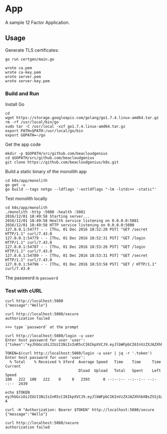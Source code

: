 # App

A sample 12 Factor Application.

## Usage

Generate TLS certificates:

```
go run certgen/main.go
```
```
wrote ca.pem
wrote ca-key.pem
wrote server.pem
wrote server-key.pem
```

### Build and Run

Install Go

    cd
    wget https://storage.googleapis.com/golang/go1.7.4.linux-amd64.tar.gz
    rm -rf /usr/local/bin/go
    sudo tar -C /usr/local -xzf go1.7.4.linux-amd64.tar.gz
    export PATH=$PATH:/usr/local/go/bin
    export GOPATH=~/go

Get the app code

    mkdir -p $GOPATH/src/github.com/beacloudgenius
    cd $GOPATH/src/github.com/beacloudgenius
    git clone https://github.com/beacloudgenius/k8s.git

Build a static binary of the monolith app

    cd k8s/app/monolith
    go get -u
    go build --tags netgo --ldflags '-extldflags "-lm -lstdc++ -static"'

Test monolith locally

    cd k8s/app/monolith
    ./monolith -http :5080 -health :5081
    2016/12/01 18:49:58 Starting server...
    2016/12/01 18:49:58 Health service listening on 0.0.0.0:5081
    2016/12/01 18:49:58 HTTP service listening on 0.0.0.0:5080
    127.0.0.1:54777 - - [Thu, 01 Dec 2016 18:52:20 PST] "GET /secret HTTP/1.1" curl/7.43.0
    127.0.0.1:54779 - - [Thu, 01 Dec 2016 18:52:31 PST] "GET /login HTTP/1.1" curl/7.43.0
    127.0.0.1:54787 - - [Thu, 01 Dec 2016 18:53:26 PST] "GET /login HTTP/1.1" curl/7.43.0
    127.0.0.1:54789 - - [Thu, 01 Dec 2016 18:53:31 PST] "GET /secret HTTP/1.1" curl/7.43.0
    127.0.0.1:54796 - - [Thu, 01 Dec 2016 18:53:58 PST] "GET / HTTP/1.1" curl/7.43.0


The password is `password`


### Test with cURL

```
curl http://localhost:5080                                        
{"message":"Hello"}

curl http://localhost:5080/secure
authorization failed

>>> type `password` at the prompt

curl http://localhost:5080/login -u user
Enter host password for user 'user':
{"token":"eyJhbGciOiJIUzI1NiIsInR5cCI6IkpXVCJ9.eyJlbWFpbCI6InVzZXJAZXhhbXBsZS5jb20iLCJleHAiOjE0ODA5MDg1MDAsImlhdCI6MTQ4MDY0OTMwMCwiaXNzIjoiYXV0aC5zZXJ2aWNlIiwic3ViIjoidXNlciJ9.S5Kap0pzhS9G4kOcEhwhTh1HuzKyBic1QbNsbLt188E"}

TOKEN=$(curl http://localhost:5080/login -u user | jq -r '.token')
Enter host password for user 'user':
  % Total    % Received % Xferd  Average Speed   Time    Time     Time  Current
                                 Dload  Upload   Total   Spent    Left  Speed
100   222  100   222    0     0   2393      0 --:--:-- --:--:-- --:--:--  2439

echo $TOKEN
eyJhbGciOiJIUzI1NiIsInR5cCI6IkpXVCJ9.eyJlbWFpbCI6InVzZXJAZXhhbXBsZS5jb20iLCJleHAiOjE0ODA5MDg1MjUsImlhdCI6MTQ4MDY0OTMyNSwiaXNzIjoiYXV0aC5zZXJ2aWNlIiwic3ViIjoidXNlciJ9.JQIsbDRxxai1nxlYjGLfsW6V_Pe19kchJpE0PGP4Z-A

curl -H "Authorization: Bearer $TOKEN" http://localhost:5080/secure
{"message":"Hello"}

curl http://localhost:5080/secure
authorization failed

```

